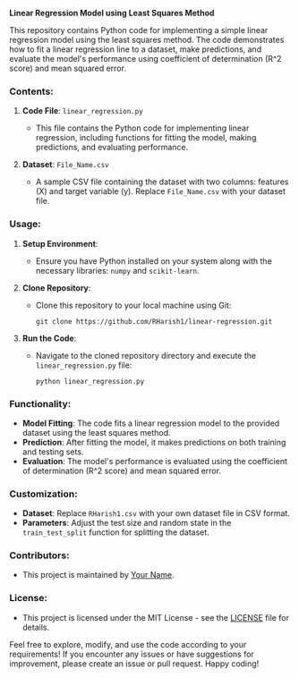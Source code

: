**Linear Regression Model using Least Squares Method**

This repository contains Python code for implementing a simple linear regression model using the least squares method. The code demonstrates how to fit a linear regression line to a dataset, make predictions, and evaluate the model's performance using coefficient of determination (R^2 score) and mean squared error.

### Contents:
1. **Code File**: `linear_regression.py`
   - This file contains the Python code for implementing linear regression, including functions for fitting the model, making predictions, and evaluating performance.

2. **Dataset**: `File_Name.csv`
   - A sample CSV file containing the dataset with two columns: features (X) and target variable (y). Replace `File_Name.csv` with your dataset file.

### Usage:
1. **Setup Environment**:
   - Ensure you have Python installed on your system along with the necessary libraries: `numpy` and `scikit-learn`.

2. **Clone Repository**:
   - Clone this repository to your local machine using Git:
     ```
     git clone https://github.com/RHarish1/linear-regression.git
     ```

3. **Run the Code**:
   - Navigate to the cloned repository directory and execute the `linear_regression.py` file:
     ```
     python linear_regression.py
     ```

### Functionality:
- **Model Fitting**: The code fits a linear regression model to the provided dataset using the least squares method.
- **Prediction**: After fitting the model, it makes predictions on both training and testing sets.
- **Evaluation**: The model's performance is evaluated using the coefficient of determination (R^2 score) and mean squared error.

### Customization:
- **Dataset**: Replace `RHarish1.csv` with your own dataset file in CSV format.
- **Parameters**: Adjust the test size and random state in the `train_test_split` function for splitting the dataset.

### Contributors:
- This project is maintained by [Your Name](https://github.com/RHarish1).

### License:
- This project is licensed under the MIT License - see the [LICENSE](LICENSE) file for details.

Feel free to explore, modify, and use the code according to your requirements! If you encounter any issues or have suggestions for improvement, please create an issue or pull request. Happy coding!
